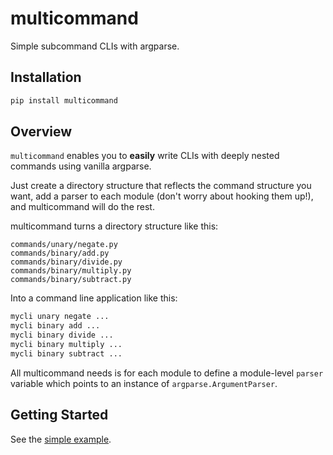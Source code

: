 # multicommand

Simple subcommand CLIs with argparse.

## Installation

```bash
pip install multicommand
```

## Overview

`multicommand` enables you to **easily** write CLIs with deeply nested commands using vanilla argparse.

Just create a directory structure that reflects the command structure you want, add a parser to each module (don't worry about hooking them up!), and multicommand will do the rest.

multicommand turns a directory structure like this:

```text
commands/unary/negate.py
commands/binary/add.py
commands/binary/divide.py
commands/binary/multiply.py
commands/binary/subtract.py
```

Into a command line application like this:

```bash
mycli unary negate ...
mycli binary add ...
mycli binary divide ...
mycli binary multiply ...
mycli binary subtract ...
```

All multicommand needs is for each module to define a module-level `parser` variable which points to an instance of `argparse.ArgumentParser`.


## Getting Started

See the [simple example](examples/01_simple/README.md).
